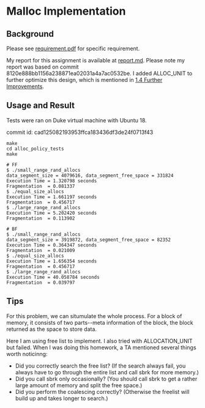 # Malloc Implementation

## Background

Please see [requirement.pdf](https://github.com/menyf/ECE650/blob/master/HW01_malloc_impl/requirement.pdf) for specific requirement.

My report for this assignment is available at [report.md](https://github.com/menyf/ECE650/blob/master/HW01_malloc_impl/report.md). Please note my report was based on commit 8120e888bb1156a238871ea02031a4a7ac0532be. I added ALLOC_UNIT to further optimize this design, which is mentioned in [1.4 Further Improvements](https://github.com/menyf/ECE650/blob/master/HW01_malloc_impl/report.md#14-further-improvements). 

## Usage and Result

Tests were ran on Duke virtual machine with Ubuntu 18.

commit id: cad125082193953ffca183436df3de24f0713f43

```
make
cd alloc_policy_tests
make

# FF
$ ./small_range_rand_allocs
data_segment_size = 4079616, data_segment_free_space = 331824
Execution Time = 1.320798 seconds
Fragmentation  = 0.081337
$ ./equal_size_allocs
Execution Time = 1.661197 seconds
Fragmentation  = 0.456717
$ ./large_range_rand_allocs
Execution Time = 5.202420 seconds
Fragmentation  = 0.113902

# BF
$ ./small_range_rand_allocs
data_segment_size = 3919872, data_segment_free_space = 82352
Execution Time = 0.364347 seconds
Fragmentation  = 0.021009
$ ./equal_size_allocs
Execution Time = 1.656354 seconds
Fragmentation  = 0.456717
$ ./large_range_rand_allocs
Execution Time = 40.058784 seconds
Fragmentation  = 0.039797
```

## Tips

For this problem, we can situmulate the whole process. For a block of memory, it consists of two parts--meta information of the block, the block returned as the space to store data. 

Here I am using free list to implement. I also tried with ALLOCATION_UNIT but failed. When I was doing this homework, a TA mentioned several things worth noticinng: 

- Did you correctly search the free list? (If the search always fail, you always have to go through the entire list and call sbrk for more memory.)
- Did you call sbrk only occasionally? (You should call sbrk to get a rather large amount of memory and split the free space.)
- Did you perform the coalescing correctly? (Otherwise the freelist will build up and takes longer to search.)
